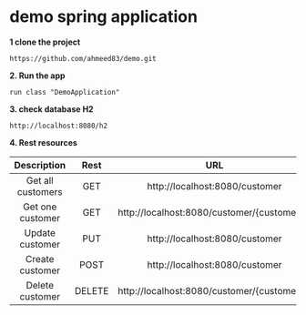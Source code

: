 # demo spring application 

**1 clone the project** 

`https://github.com/ahmeed83/demo.git`

**2. Run the app** 

`run class "DemoApplication"` 

**3. check database H2**

`http://localhost:8080/h2` 

**4. Rest resources**

| Description                       | Rest    | URL                                                              |
| :-------------------------------: | :-----: | :--------------------------------------------------------------: |
| Get all customers                 | GET     | http://localhost:8080/customer                                   |
| Get one customer                  | GET     | http://localhost:8080/customer/{customerId}                      |
| Update customer                   | PUT     | http://localhost:8080/customer                                   |
| Create customer                   | POST    | http://localhost:8080/customer                                   |
| Delete customer                   | DELETE  | http://localhost:8080/customer/{customerId}                      |
